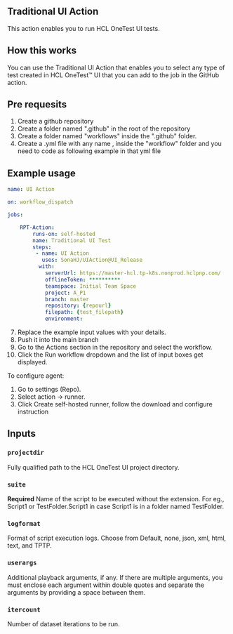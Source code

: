 ## Traditional UI Action

This action enables you to run HCL OneTest UI tests.

## How this works
You can use the Traditional UI Action that enables you to select any type of test created in HCL OneTest™ UI that you can add to the job in the GitHub action.

## Pre requesits

1. Create a github repository
2. Create a folder named ".github" in the root of the repository
3. Create a folder named "workflows" inside the ".github" folder.
5. Create a .yml file with any name , inside the "workflow" folder and you need to code as following example in that yml file
## Example usage

```yaml
name: UI Action

on: workflow_dispatch

jobs:

    RPT-Action:
        runs-on: self-hosted
        name: Traditional UI Test
        steps:
         - name: UI Action
           uses: SonaHJ/UIAction@UI_Release
          with:
            serverUrl: https://master-hcl.tp-k8s.nonprod.hclpnp.com/
            offlineToken: **********
            teamspace: Initial Team Space
            project: A_P1
            branch: master
            repository: {repourl}
            filepath: {test_filepath}
            environment:
```
7. Replace the example input values with your details.
8. Push it into the main branch
9. Go to the Actions section in the repository and select the workflow.
10. Click the Run workflow dropdown and the list of input boxes get displayed.

To configure agent:
1. Go to settings (Repo).
2. Select action -> runner.
3. Click Create self-hosted runner, follow the download and configure instruction

## Inputs

### `projectdir`

Fully qualified path to the HCL OneTest UI project directory.

### `suite`

**Required** Name of the script to be executed without the extension. For eg., Script1 or TestFolder.Script1 in case Script1 is in a folder named TestFolder.

### `logformat`

Format of script execution logs. Choose from Default, none, json, xml, html, text, and TPTP.

### `userargs`

Additional playback arguments, if any. If there are multiple arguments, you must enclose each argument within double quotes and separate the arguments by providing a space between them.

### `itercount`
Number of dataset iterations to be run.
